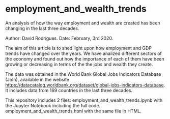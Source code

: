 # employment_and_wealth_trends
An analysis of how the way employment and wealth are created has been changing in the last three decades.

Author: David Rodrigues.
Date: February, 3rd 2020.

The aim of this article is to shed light upon how employment and GDP trends have changed over the years. We have analized different sectors of the economy and found out how the importance of each of them have been growing or decreasing in terms of the the jobs and wealth they create.

The data was obtained in the World Bank Global Jobs Indicators Database (JoIn), available in the website https://datacatalog.worldbank.org/dataset/global-jobs-indicators-database. It includes data from 169 countries in the last three decades.

This repository includes 2 files:
employment_and_wealth_trends.ipynb with the Jupyter Notebook including the full code.
employment_and_wealth_trends.html with the same file in HTML.
